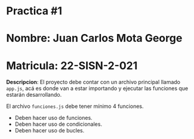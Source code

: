 
# Practica #1

# Nombre: Juan Carlos Mota George
# Matricula: 22-SISN-2-021

**Descripcion**: El proyecto debe contar con un archivo principal llamado ``app.js``, acá es donde van a estar importando y ejecutar las funciones que estarán desarrollando.

El archivo ``funciones.js`` debe tener mínimo 4 funciones.

- Deben hacer uso de funciones.
- Deben hacer uso de condicionales.
- Deben hacer uso de bucles.
